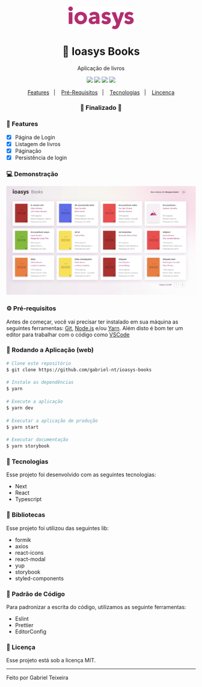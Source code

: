 <h4 align="center">
  <img src="https://github.com/gabriel-nt/ioasys-books/blob/main/public/images/logo-github.svg" alt="logo" height="60"/>
</h4>

<h1 align="center">
    🚀 Ioasys Books
</h1>

<p align="center">Aplicação de livros</p>

<p align="center">
  <img src="https://img.shields.io/badge/react%20version-17.0.2-informational"/>
  <img src="https://img.shields.io/badge/next%20version-12.0.8-important" />
  <img src="https://img.shields.io/badge/last%20commit-january-9cf" />
  <img src="https://img.shields.io/badge/license-MIT-success"/>
</p>

<p align="center">
  <a href="#-features">Features</a>&nbsp;&nbsp;&nbsp;|&nbsp;&nbsp;&nbsp;
  <a href="#-pré-requisitos">Pré-Requisitos</a>&nbsp;&nbsp;&nbsp;|&nbsp;&nbsp;&nbsp;
  <a href="#-tecnologias">Tecnologias</a>&nbsp;&nbsp;&nbsp;|&nbsp;&nbsp;&nbsp;
  <a href="#-licença">Lincença</a>
</p>

<h3 align="center"> 
🚧  Finalizado  🚧
</h3>

### 📎 Features 

- [x] Página de Login
- [x] Listagem de livros
- [x] Páginação
- [x] Persistência de login 

### 💻 Demonstração
<img src="https://github.com/gabriel-nt/ioasys-books/blob/main/public/images/thumbnail.png" alt="Thumbail"/>

### ⚙ Pré-requisitos

Antes de começar, você vai precisar ter instalado em sua máquina as seguintes ferramentas:
[Git](https://git-scm.com), [Node.js](https://nodejs.org/en/) e/ou [Yarn](https://yarnpkg.com/). 
Além disto é bom ter um editor para trabalhar com o código como [VSCode](https://code.visualstudio.com/)

### 📗 Rodando a Aplicação (web)

```bash
# Clone este repositório
$ git clone https://github.com/gabriel-nt/ioasys-books

# Instale as dependências
$ yarn

# Execute a aplicação
$ yarn dev

# Executar a aplicação de produção
$ yarn start

# Executar documentação
$ yarn storybook
```

### 🚀 Tecnologias

Esse projeto foi desenvolvido com as seguintes tecnologias:

- Next
- React
- Typescript

### 📕 Bibliotecas

Esse projeto foi utilizou das seguintes lib:

- formik
- axios
- react-icons
- react-modal
- yup
- storybook
- styled-components

###  📘 Padrão de Código

Para padronizar a escrita do código, utilizamos as seguinte ferramentas:

- Eslint
- Prettier
- EditorConfig

### 📝 Licença

Esse projeto está sob a licença MIT.

<hr/>

Feito por Gabriel Teixeira
